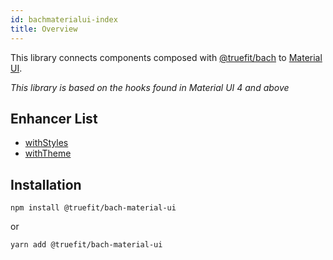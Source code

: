 ```yaml
---
id: bachmaterialui-index
title: Overview
---
```


This library connects components composed with [@truefit/bach](https://github.com/truefit/bach) to [Material UI](https://material-ui.com/).

_This library is based on the hooks found in Material UI 4 and above_

## Enhancer List

- [withStyles](/docs/bachmaterialui-withstyles)
- [withTheme](/docs/bachmaterialui-withtheme)

## Installation

```
npm install @truefit/bach-material-ui
```

or

```
yarn add @truefit/bach-material-ui
```